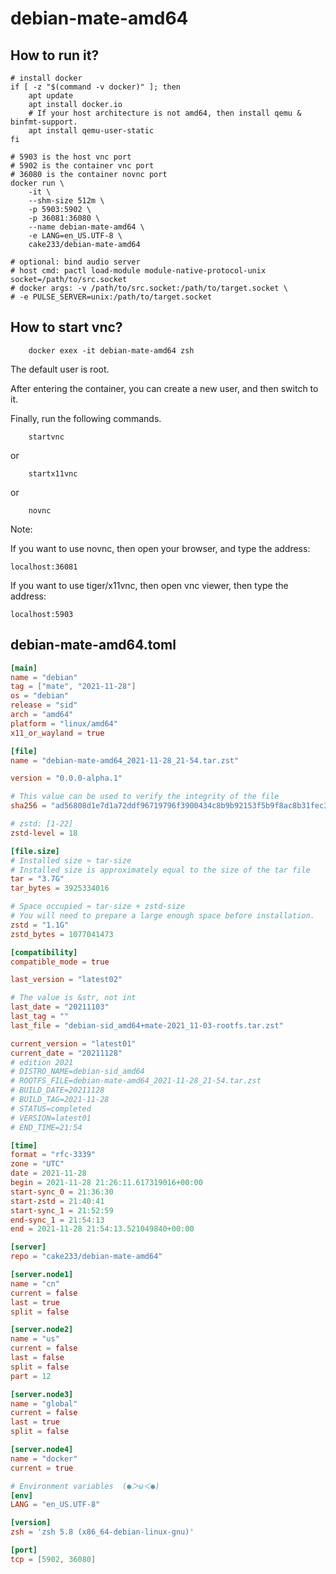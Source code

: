 # debian-mate-amd64

## How to run it?

```shell
# install docker
if [ -z "$(command -v docker)" ]; then
    apt update
    apt install docker.io
    # If your host architecture is not amd64, then install qemu & binfmt-support.
    apt install qemu-user-static
fi

# 5903 is the host vnc port
# 5902 is the container vnc port
# 36080 is the container novnc port
docker run \
    -it \
    --shm-size 512m \
    -p 5903:5902 \
    -p 36081:36080 \
    --name debian-mate-amd64 \
    -e LANG=en_US.UTF-8 \
    cake233/debian-mate-amd64

# optional: bind audio server
# host cmd: pactl load-module module-native-protocol-unix socket=/path/to/src.socket
# docker args: -v /path/to/src.socket:/path/to/target.socket \
# -e PULSE_SERVER=unix:/path/to/target.socket

```

## How to start vnc?

```shell
    docker exex -it debian-mate-amd64 zsh
```

The default user is root.

After entering the container, you can create a new user, and then switch to it.

Finally, run the following commands.

```shell
    startvnc
```

or

```shell
    startx11vnc
```

or

```shell
    novnc
```

Note:

If you want to use novnc, then open your browser, and type the address:

```
localhost:36081
```

If you want to use tiger/x11vnc, then open vnc viewer, then type the address:

```
localhost:5903
```

## debian-mate-amd64.toml

```toml
[main]
name = "debian"
tag = ["mate", "2021-11-28"]
os = "debian"
release = "sid"
arch = "amd64"
platform = "linux/amd64"
x11_or_wayland = true

[file]
name = "debian-mate-amd64_2021-11-28_21-54.tar.zst"

version = "0.0.0-alpha.1"

# This value can be used to verify the integrity of the file
sha256 = "ad56808d1e7d1a72ddf96719796f3900434c8b9b92153f5b9f8ac8b31fec3f14"

# zstd: [1-22]
zstd-level = 18

[file.size]
# Installed size ≈ tar-size
# Installed size is approximately equal to the size of the tar file
tar = "3.7G"
tar_bytes = 3925334016

# Space occupied ≈ tar-size + zstd-size
# You will need to prepare a large enough space before installation.
zstd = "1.1G"
zstd_bytes = 1077041473

[compatibility]
compatible_mode = true

last_version = "latest02"

# The value is &str, not int
last_date = "20211103"
last_tag = ""
last_file = "debian-sid_amd64+mate-2021_11-03-rootfs.tar.zst"

current_version = "latest01"
current_date = "20211128"
# edition 2021
# DISTRO_NAME=debian-sid_amd64
# ROOTFS_FILE=debian-mate-amd64_2021-11-28_21-54.tar.zst
# BUILD_DATE=20211128
# BUILD_TAG=2021-11-28
# STATUS=completed
# VERSION=latest01
# END_TIME=21:54

[time]
format = "rfc-3339"
zone = "UTC"
date = 2021-11-28
begin = 2021-11-28 21:26:11.617319016+00:00
start-sync_0 = 21:36:30
start-zstd = 21:40:41
start-sync_1 = 21:52:59
end-sync_1 = 21:54:13
end = 2021-11-28 21:54:13.521049840+00:00

[server]
repo = "cake233/debian-mate-amd64"

[server.node1]
name = "cn"
current = false
last = true
split = false

[server.node2]
name = "us"
current = false
last = false
split = false
part = 12

[server.node3]
name = "global"
current = false
last = true
split = false

[server.node4]
name = "docker"
current = true

# Environment variables  (●＞ω＜●)
[env]
LANG = "en_US.UTF-8"

[version]
zsh = 'zsh 5.8 (x86_64-debian-linux-gnu)'

[port]
tcp = [5902, 36080]
```
